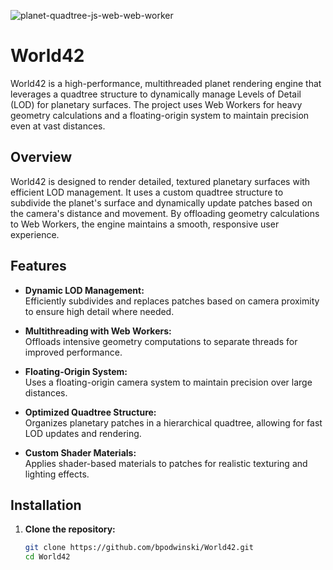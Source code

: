 ![planet-quadtree-js-web-web-worker](https://github.com/user-attachments/assets/bbbdd36f-db09-4105-9a1c-66f747aadccc)

# World42

World42 is a high-performance, multithreaded planet rendering engine that leverages a quadtree structure to dynamically manage Levels of Detail (LOD) for planetary surfaces. The project uses Web Workers for heavy geometry calculations and a floating-origin system to maintain precision even at vast distances.

## Overview

World42 is designed to render detailed, textured planetary surfaces with efficient LOD management. It uses a custom quadtree structure to subdivide the planet's surface and dynamically update patches based on the camera's distance and movement. By offloading geometry calculations to Web Workers, the engine maintains a smooth, responsive user experience.

## Features

- **Dynamic LOD Management:**  
  Efficiently subdivides and replaces patches based on camera proximity to ensure high detail where needed.

- **Multithreading with Web Workers:**  
  Offloads intensive geometry computations to separate threads for improved performance.

- **Floating-Origin System:**  
  Uses a floating-origin camera system to maintain precision over large distances.

- **Optimized Quadtree Structure:**  
  Organizes planetary patches in a hierarchical quadtree, allowing for fast LOD updates and rendering.

- **Custom Shader Materials:**  
  Applies shader-based materials to patches for realistic texturing and lighting effects.

## Installation

1. **Clone the repository:**

   ```bash
   git clone https://github.com/bpodwinski/World42.git
   cd World42
